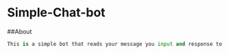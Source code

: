 # Simple-Chat-bot

##About
```python
This is a simple bot that reads your message you input and response to your message.
```
